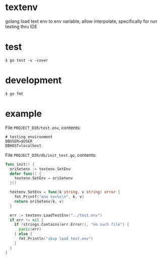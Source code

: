 # textenv
golang load text env to env variable, allow interpolate, specifically for run testing thru IDE

# test

```
$ go test -v -cover
```

# development
```
$ go fmt
```

# example

File `PROJECT_DIR/test.env`, contents:

```env
# testing environment
DBUSER=$USER
DBHOST=localhost
```

File `PROJECT_DIR/db/init_test.go`, contents:

```go
func init() {
  oriSetenv := textenv.SetEnv
  defer func() {
    textenv.SetEnv = oriSetenv
  }()

  textenv.SetEnv = func(k string, v string) error {
    fmt.Printf("env %s=%s\n", k, v)
    return oriSetenv(k, v)
  }

  err := textenv.LoadTestEnv("../test.env")
  if err != nil {
    if !strings.Contains(err.Error(), "no such file") {
      panic(err)
    } else {
      fmt.Println("skip load test.env")
    }
  }
}
```
